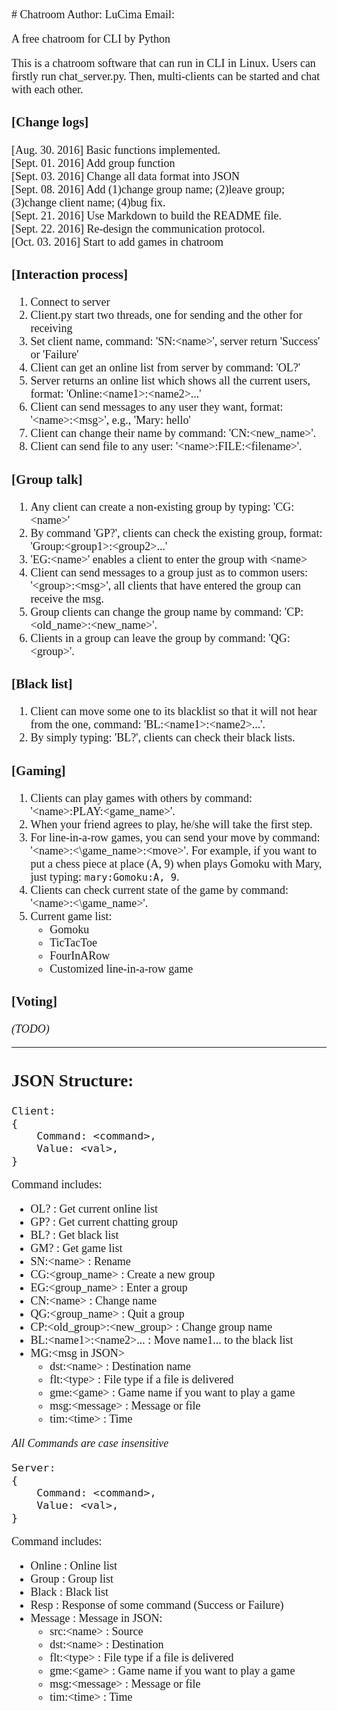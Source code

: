 <font face="Corbel" size=4>
# Chatroom   
Author: LuCima   
Email:  <houlu@lucima.cn>  

A free chatroom for CLI by Python

This is a chatroom software that can run in CLI in Linux. Users can firstly run chat\_server.py. Then, multi-clients can be started and chat with each other. 

### [Change logs]  

[Aug.  30. 2016] Basic functions implemented.  
[Sept. 01. 2016] Add group function  
[Sept. 03. 2016] Change all data format into JSON  
[Sept. 08. 2016] Add (1)change group name; (2)leave group; (3)change client name; (4)bug fix.  
[Sept. 21. 2016] Use Markdown to build the README file.  
[Sept. 22. 2016] Re-design the communication protocol.  
[Oct.  03. 2016] Start to add games in chatroom

### [Interaction process]  

1. Connect to server
2. Client.py start two threads, one for sending and the other for receiving
3. Set client name, command: 'SN:\<name\>', server return 'Success' or 'Failure'
4. Client can get an online list from server by command: 'OL?'
5. Server returns an online list which shows all the current users, format: 'Online:\<name1\>:\<name2\>...'
6. Client can send messages to any user they want, format: '\<name\>:\<msg\>', e.g., 'Mary: hello'
7. Client can change their name by command: 'CN:\<new\_name\>'. 
8. Client can send file to any user: '\<name\>:FILE:\<filename\>'. 

### [Group talk]

1. Any client can create a non-existing group by typing: 'CG:\<name\>'
2. By command 'GP?', clients can check the existing group, format: 'Group:\<group1\>:\<group2\>...'
3. 'EG:\<name\>' enables a client to enter the group with \<name>
4. Client can send messages to a group just as to common users: '\<group\>:\<msg\>', all clients that have entered the group can receive the msg. 
5. Group clients can change the group name by command: 'CP:\<old\_name\>:\<new\_name\>'.
6. Clients in a group can leave the group by command: 'QG:\<group\>'.

### [Black list]

1. Client can move some one to its blacklist so that it will not hear from the one, command: 'BL:\<name1\>:\<name2\>...'.
2. By simply typing: 'BL?', clients can check their black lists.  

### [Gaming]

1. Clients can play games with others by command: '\<name\>:PLAY:\<game_name\>'.
2. When your friend agrees to play, he/she will take the first step.
3. For line-in-a-row games, you can send your move by command: '\<name\>:<\game\_name\>:\<move\>'. For example, if you 
    want to put a chess piece at place (A, 9) when plays Gomoku with Mary, just typing: `mary:Gomoku:A, 9`.  
4. Clients can check current state of the game by command: '\<name\>:<\game\_name\>'.  
5. Current game list:
    - Gomoku
    - TicTacToe
    - FourInARow
    - Customized line-in-a-row game

### [Voting]

_(TODO)_

--- 

## JSON Structure:
```
Client:
{  
    Command: <command>,  
    Value: <val>,  
}  
```
Command includes:    
+	OL?                         	    : Get current online list  
+	GP?                         		: Get current chatting group  
+	BL?                         		: Get black list    
+   GM?                                 : Get game list
+   SN:\<name\>                         : Rename  
+	CG:\<group\_name\>                  : Create a new group  
+	EG:\<group\_name\>                  : Enter a group  
+	CN:\<name\>                  		: Change name  
+	QG:\<group\_name\>                  : Quit a group  
+	CP:\<old\_group\>:\<new\_group\>    : Change group name  
+	BL:\<name1\>:\<name2\>...           : Move name1... to the black list  
+   MG:\<msg in JSON\>     
    -   dst:\<name\>    : Destination name   
    -   flt:\<type\>    : File type if a file is delivered  
    -   gme:\<game\>    : Game name if you want to play a game
    -   msg:\<message\> : Message or file   
    -   tim:\<time\>    : Time  

_All Commands are case insensitive_  
```
Server:
{  
    Command: <command>,  
    Value: <val>,  
}  
```
Command includes:  
+	Online      : Online list    
+	Group       : Group list  
+   Black       : Black list
+	Resp        : Response of some command (Success or Failure)  
+	Message     : Message in JSON:  
    -   src:\<name\>    : Source  
    -   dst:\<name\>    : Destination  
    -   flt:\<type\>    : File type if a file is delivered  
    -   gme:\<game\>    : Game name if you want to play a game
    -   msg:\<message\> : Message or file  
    -   tim:\<time\>    : Time

</font>
